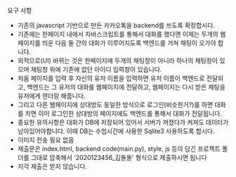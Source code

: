 요구 사항
- 기존의 javascript 기반으로 만든 카카오톡을 backend를 쓰도록 확장합시다.
- 기존에는 한페이지 내에서 자바스크립트를 통해서 대화를 했다면 이제는 두개의 웹페이지를 띄운 다음 둘 간의 대화가 이루어지도록 백엔드를 거쳐 채팅이 오가야 합니다.
- 외적으로(UI) 바뀌는 것은 한페이지에 두개의 채팅창이 아니라 하나의 채팅창이 있으며 채팅창 위에 기존에 없던 아이디 입력창이 있습니다.
- 처음 페이지를 입력 후 자신의 유저 이름을 입력하면 유저 이름이 백엔드로 전달되고, 백엔드는 그 유저의 대화를 웹페이지에 전달하고, 웹페이지는 다시 받은 채팅을 유저에게 렌더링 해줍니다.
- 그리고 다른 웹페이지에 상대방도 동일한 방식으로 로그인(비슷한거?)를 하면 대화를 치면 이미 로그인한 상대방의 페이지에도 백엔드를 통해서 대화가 전달됩니다.
- 중요한 유의사항은 대화가 DB에 저장되어 있어서 서버가 꺼졌다가 켜져도 데이터가 남아있어야합니다. 이때 DB는 수업시간에 사용한 Sqlite3 사용하도록 합시다.
- 이미지 전송 필요 없음
- 제출문은 index.html, backend code(main.py), style, js 등이 담긴 프로젝트 폴더를 그대로 압축해서 '2020123456_김돌돌' 형식으로 제출하시면 됩니다
- 지각 제출은 받지 않습니다.